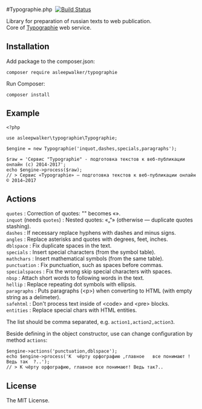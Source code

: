 #Typographie.php &nbsp;[![Build Status](https://travis-ci.org/asleepwalker/typographie.php.svg?branch=master)](https://travis-ci.org/asleepwalker/typographie.php)

Library for preparation of russian texts to web publication.<br>
Core of [Typographie](http://typographie.ru/) web service.

## Installation

Add package to the composer.json:

	composer require asleepwalker/typographie

Run Composer:

	composer install

## Example

```
<?php

use asleepwalker\typographie\Typographie;

$engine = new Typographie('inquot,dashes,specials,paragraphs');

$raw = 'Сервис "Typographie" - подготовка текстов к веб-публикации онлайн (с) 2014-2017';
echo $engine->process($raw);
// > Сервис «Typographie» — подготовка текстов к веб-публикации онлайн © 2014–2017
```

## Actions

`quotes` : Correction of quotes: "" becomes «».<br>
`inquot` (needs `quotes`) : Nested quotes: «„“» (otherwise — duplicate quotes stashing).<br>
`dashes` : If necessary replace hyphens with dashes and minus signs.<br>
`angles` : Replace asterisks and quotes with degrees, feet, inches.<br>
`dblspace` : Fix duplicate spaces in the text.<br>
`specials` : Insert special characters (from the symbol table).<br>
`mathchars` : Insert mathematical symbols (from the same table).<br>
`punctuation` : Fix punctuation, such as spaces before commas.<br>
`specialspaces` : Fix the wrong skip special characters with spaces.<br>
`nbsp` : Attach short words to following words in the text.<br>
`hellip` : Replace repeating dot symbols with ellipsis.<br>
`paragraphs` : Puts paragraphs (&lt;p&gt;) when converting to HTML (with empty string as a delimeter).<br>
`safehtml` : Don't process text inside of &lt;code&gt; and &lt;pre&gt; blocks.<br>
`entities` : Replace special chars with HTML entities.

The list should be comma separated, e.g. `action1,action2,action3`.

Beside defining in the object constructor, use can change configuration by method `actions`:

```
$engine->actions('punctuation,dblspace');
echo $engine->process('К  чёрту орфографию ,главное   все понимают !Ведь так  ?..');
// > К чёрту орфографию, главное все понимают! Ведь так?..
```

## License

The MIT License.